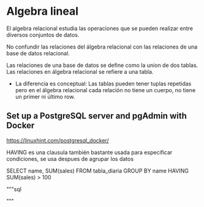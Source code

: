 # Algebra lineal

El algebra relacional estudia las operaciones que se pueden realizar entre diversos conjuntos de datos.

No confundir las relaciones del álgebra relacional con las relaciones de una base de datos relacional.

Las relaciones de una base de datos se define como la union de dos tablas.
Las relaciones en álgebra relacional se refiere a una tabla.

- La diferencia es conceptual: Las tablas pueden tener tuplas repetidas pero en el álgebra relacional cada relación no tiene un cuerpo, no tiene un primer ni último row.

## Set up a PostgreSQL server and pgAdmin with Docker

<https://linuxhint.com/postgresql_docker/>

HAVING es una clausula también bastante usada para especificar condiciones, se usa despues de agrupar los datos

SELECT  name, SUM(sales)
FROM tabla_diaria
GROUP BY name
HAVING SUM(sales) > 100

"""sql



"""